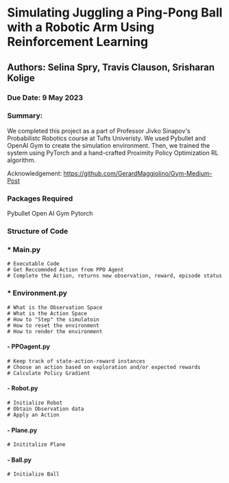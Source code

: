 # Simulating Juggling a Ping-Pong Ball with a Robotic Arm Using Reinforcement Learning
## Authors: Selina Spry, Travis Clauson, Srisharan Kolige
### Due Date: 9 May 2023

### Summary:

We completed this project as a part of Professor Jivko Sinapov's Probabilistc Robotics course at Tufts Univeristy. We used Pybullet and OpenAI Gym to create the simulation environment. Then, we trained the system using PyTorch and a hand-crafted Proximity Policy Optimization RL algorithm.  

Acknowledgement: https://github.com/GerardMaggiolino/Gym-Medium-Post

### Packages Required

Pybullet
Open AI Gym
Pytorch 


### Structure of Code

### * Main.py
    # Executable Code
    # Get Reccomnded Action from PPO Agent
    # Complete the Action, returns new observation, reward, episode status
    
### * Environment.py
    # What is the Observation Space
    # What is the Action Space
    # How to "Step" the simulatoin
    # How to reset the environment
    # How to render the environment

  ####   - PPOagent.py
    # Keep track of state-action-reward instances
    # Choose an action based on exploration and/or expected rewards
    # Calculate Policy Gradient
    
  ####   - Robot.py
    # Initialize Robot
    # Obtain Observation data
    # Apply an Action
 
  ####   - Plane.py
    # Inititalize Plane

  ####   - Ball.py
    # Initialize Ball
  

